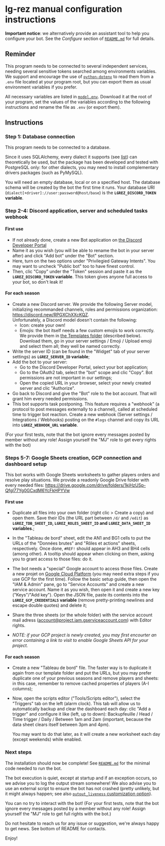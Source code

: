 # lg-rez manual configuration instructions

**Important notice**: we alternatively provide an assistant tool to help you
 configure your bot. See the *Configure* section of [`README.md`](README.md)
 for full details.



## Reminder

This program needs to be connected to several independent services, needing
several sensitive tokens searched among environments variables. We support
and encourage the use of
[`python-dotenv`](https://pypi.org/project/python-dotenv) to read them from
a `.env` file located at your program root, but you can export them as usual
environment variables if you prefer.

All necessary variables are listed in [`model.env`](model.env). Download it
at the root of your program, set the values of the variables according to the
following instructions and rename the file as `.env` (or export them).



## Instructions

### Step 1: Database connection

This program needs to be connected to a database.

Since it uses SQLAlchemy, every dialect it supports (see
[list](https://docs.sqlalchemy.org/en/13/dialects)) can theoretically be used,
but the package has been developed and tested with PostgreSQL only: for other
dialects, you may need to install complementary drivers packages (such as
PyMySQL).

You will need an empty database, local or on a specified host. The database
schema will be created by the bot the first time it runs. Your database URI
(`dialect[+driver]://user:password@host/base`) is the **`LGREZ_DISCORD_TOKEN`
variable**.


### Step 2-4: Discord application, server and scheduled tasks webhook

#### First use

* If not already done, create a new Bot application on
  [the Discord Developer Portal](https://discord.com/developers/applications)
* Name it as you wish (you will be able to rename the bot in your
  server after) and click "Add bot" under the "Bot" section.
* Here, turn on the two options under "Privilegied Gateway Intents".
  You may want to uncheck "Public bot" too to have finest control.
* Then, clic "Copy" under the "Token" session and paste it as the
  **`LGREZ_DISCORD_TOKEN` variable**. This token gives anyone
  full access to your bot, so don't leak it!

#### For each season

* Create a new Discord server. We provide the following Server model,
  initializing recommanded channels, roles and permissions organization:
  https://discord.new/RPGXChXXcKQZ. \
  Unfortunately, a Discord model doesn't contain the following:
    * Icon: create your own!
    * Emojis: the bot itself needs a few custom emojis to work correctly.
      We provide them in
      [the Templates folder](https://drive.google.com/drive/folders/1kjHzUSp-QfgI77Yg0GCxdM6YcFkHPYVw)
      (described below). Download them, go in your server settings / Emoji /
      Upload emoji and select them all; they well be named correctly.
* Write the server ID (can be found in the "Widget" tab of your server
  settings) as **`LGREZ_SERVER_ID` variable**;
* Add the bot to your server:
    * Go to the Discord Developer Portal, select your bot application;
    * Go to the OAuth2 tab, select the "bot" scope and clic "Copy". Bot
      permissions are not important in our settings;
    * Open the copied URL in your browser, select your newly created server
      and clic "Authorize".
* Go back to Discord and give the "Bot" role to the bot account. That will
  grant him every needed permissions.
* This bot supports task postponing. This feature requires a "webhook" (a
  protocol to post messages externally to a channel), called at scheduled time
  to trigger bot reaction. Create a new webhook (Server settings / Integrations /
  Webhooks) posting on the `#logs` channel and copy its URL into
  **`LGREZ_WEBHOOK_URL` variable**.

(For your first tests, note that the bot ignore every messages posted by
member without any role! Assign yourself the "MJ" role to get every
rights with the bot)


### Steps 5-7: Google Sheets creation, GCP connection and dashboard setup

This bot works with Google Sheets worksheets to gather players orders and
resolve play situations. We provide a readonly Google Drive folder with every
needed files:
https://drive.google.com/drive/folders/1kjHzUSp-QfgI77Yg0GCxdM6YcFkHPYVw

#### First use

* Duplicate all files into your own folder (right clic > Create a copy) and
  open them. Save their IDs (the URL part between `/d/` and `/edit`) as
  **`LGREZ_TDB_SHEET_ID`, `LGREZ_ROLES_SHEET_ID` and `LGREZ_DATA_SHEET_ID`
  variables**.;
* In the "Tableau de bord" sheet, edit the AN1 and BG1 cells to put the URLs
  of the "Données brutes" and "Rôles et actions" sheets, respectively.
  Once done, `#REF!` should appear in AH3 and BH4 cells (among other).
  A tooltip should appear when clicking on them, asking you to grant
  access to those files: do it.

* The bot needs a "special" Google account to access those files. Create a new
  projet on
  [Google Cloud Platform](https://console.cloud.google.com/home/dashboard)
  (you may need extra steps if you use GCP for the first time). Follow the
  basic setup guide, then open the "IAM & Admin" pane, go to "Service Accounts"
  and create a new service account. Name it as you wish, then open it and
  create a new key ("Keys"/"Add key"). Open the JSON file, paste its contents
  into the **`LGREZ_GCP_CREDENTIALS` variable** (remove pretty-printing
  newlines and escape double quotes) and delete it;
* Share the three sheets (or the whole folder) with the service account mail
  adress (account@project.iam.gserviceaccount.com) with Editor rights.
* *NOTE: if your GCP project is newly created, you may first encourter an
  error containing a link to visit to enable Google Sheets API for your
  project.*

#### For each season

* Create a new "Tableau de bord" file. The faster way is to duplicate it again
  from our template folder and put the URLs, but you may prefer duplicate one
  of your previous seasons and remove players and sheets: in this case,
  remember to remove cached properties of players (A-I columns);
* Now, open the scripts editor ("Tools/Scripts editor"), select
  the "Triggers" tab on the left (alarm clock).
  This tab will allow us to automatically backup and clear the dashboard
  each day: clic "Add a trigger" and configure it like (left, up to down):
  Backupfeuille / Head / Time trigger / Daily / Between 1am and 2am
  (important, because the data sheet clears itself between 3pm and 4pm).

  You may want to do that later, as it will create a new worksheet each
  day (except weekends) while enabled.


### Next steps

The installation should now be complete! See [`README.md`](README.md) for the
minimal code needed to run the bot.

The bot execution is quiet, except at startup and if an exception occurs,
so we advise you to log the output stream somewhere!
We also advise you to use an external script to ensure the bot has not
crashed (pretty unlikely, but it might always happen; see also
[`output_liveness` customization option](https://lg-rez.readthedocs.io/fr/2.0.0/config.html#lgrez.config.output_liveness)).

You can no try to interact with the bot!
(For your first tests, note that the bot ignore every messages posted by a
member without any role! Assign yourself the "MJ" role to get full rights
with the bot.)

Do not hesitate to reach us for any issue or suggestion, we're always happy
to get news. See bottom of README for contacts.

Enjoy!
